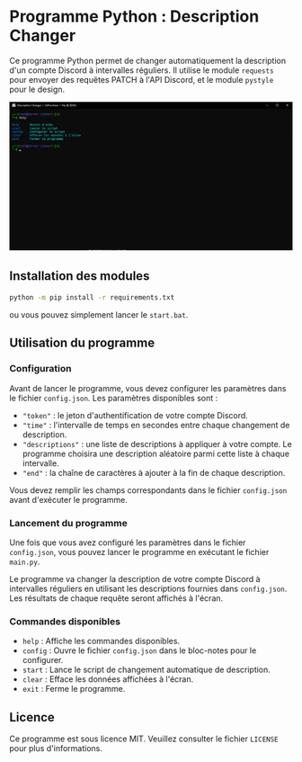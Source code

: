 # Programme Python : Description Changer

Ce programme Python permet de changer automatiquement la description d'un compte Discord à intervalles réguliers. Il utilise le module `requests` pour envoyer des requêtes PATCH à l'API Discord, et le module `pystyle` pour le design.

![Aperçu du script](image.png)

## Installation des modules

```bash
python -m pip install -r requirements.txt
```

ou vous pouvez simplement lancer le `start.bat`.

## Utilisation du programme

### Configuration

Avant de lancer le programme, vous devez configurer les paramètres dans le fichier `config.json`. Les paramètres disponibles sont :

- `"token"` : le jeton d'authentification de votre compte Discord.
- `"time"` : l'intervalle de temps en secondes entre chaque changement de description.
- `"descriptions"` : une liste de descriptions à appliquer à votre compte. Le programme choisira une description aléatoire parmi cette liste à chaque intervalle.
- `"end"` : la chaîne de caractères à ajouter à la fin de chaque description.

Vous devez remplir les champs correspondants dans le fichier `config.json` avant d'exécuter le programme.

### Lancement du programme

Une fois que vous avez configuré les paramètres dans le fichier `config.json`, vous pouvez lancer le programme en exécutant le fichier `main.py`.

Le programme va changer la description de votre compte Discord à intervalles réguliers en utilisant les descriptions fournies dans `config.json`. Les résultats de chaque requête seront affichés à l'écran.

### Commandes disponibles

- `help` : Affiche les commandes disponibles.
- `config` : Ouvre le fichier `config.json` dans le bloc-notes pour le configurer.
- `start` : Lance le script de changement automatique de description.
- `clear` : Efface les données affichées à l'écran.
- `exit` : Ferme le programme.

## Licence

Ce programme est sous licence MIT. Veuillez consulter le fichier `LICENSE` pour plus d'informations.
